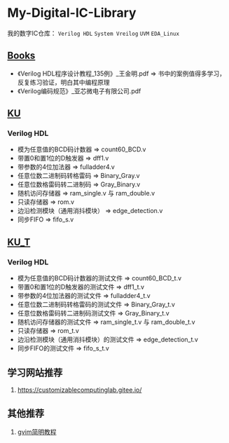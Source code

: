 # My-Digital-IC-Library
我的数字IC仓库：
`Verilog HDL` `System Vreilog`
`UVM`
`EDA_Linux`

## [Books](./Books)
 - 《Verilog HDL程序设计教程_135例》_王金明.pdf  =>  书中的案例值得多学习，反复练习验证，明白其中编程原理
 - 《Verilog编码规范》_亚芯微电子有限公司.pdf

## [KU](./KU)
### Verilog HDL
 - 模为任意值的BCD码计数器  =>  count60_BCD.v
 - 带置0和置1位的D触发器  =>  dff1.v
 - 带参数的4位加法器  =>  fulladder4.v
 - 任意位数二进制码转格雷码  =>  Binary_Gray.v
 - 任意位数格雷码转二进制码  =>  Gray_Binary.v
 - 随机访问存储器  =>  ram_single.v 与 ram_double.v
 - 只读存储器  =>  rom.v
 - 边沿检测模块（通用消抖模块）  =>  edge_detection.v
 - 同步FIFO  =>  fifo_s.v


## [KU_T](./KU_T)
### Verilog HDL
 - 模为任意值的BCD码计数器的测试文件  =>  count60_BCD_t.v
 - 带置0和置1位的D触发器的测试文件  =>  dff1_t.v
 - 带参数的4位加法器的测试文件  =>  fulladder4_t.v
 - 任意位数二进制码转格雷码的测试文件  =>  Binary_Gray_t.v
 - 任意位数格雷码转二进制码测试文件  =>  Gray_Binary_t.v
 - 随机访问存储器的测试文件  =>  ram_single_t.v 与 ram_double_t.v
 - 只读存储器  =>  rom_t.v
 - 边沿检测模块（通用消抖模块）的测试文件  =>  edge_detection_t.v
 - 同步FIFO的测试文件  =>  fifo_s_t.v
 
 ## 学习网站推荐
 1. https://customizablecomputinglab.gitee.io/
 
## 其他推荐
 1. [gvim简明教程](https://www.jianshu.com/p/94ba2306f7c8)
